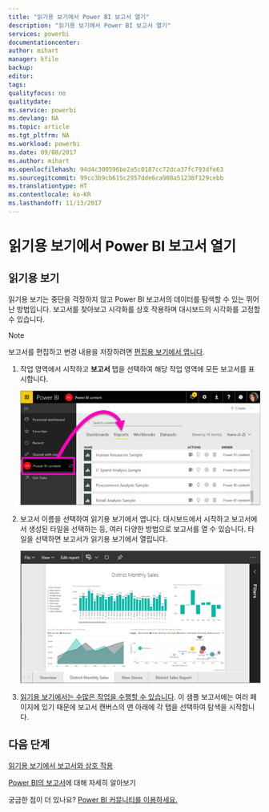 ```yaml
---
title: "읽기용 보기에서 Power BI 보고서 열기"
description: "읽기용 보기에서 Power BI 보고서 열기"
services: powerbi
documentationcenter: 
author: mihart
manager: kfile
backup: 
editor: 
tags: 
qualityfocus: no
qualitydate: 
ms.service: powerbi
ms.devlang: NA
ms.topic: article
ms.tgt_pltfrm: NA
ms.workload: powerbi
ms.date: 09/08/2017
ms.author: mihart
ms.openlocfilehash: 94d4c300596be2a5c0187cc72dca37fc793dfe63
ms.sourcegitcommit: 99cc3b9cb615c2957dde6ca908a51238f129cebb
ms.translationtype: HT
ms.contentlocale: ko-KR
ms.lasthandoff: 11/13/2017
---
```

# <a name="open-a-power-bi-report-in-reading-view"></a>읽기용 보기에서 Power BI 보고서 열기
## <a name="reading-view"></a>읽기용 보기
읽기용 보기는 중단을 걱정하지 않고 Power BI 보고서의 데이터를 탐색할 수 있는 뛰어난 방법입니다.  보고서를 찾아보고 시각화를 상호 작용하며 대시보드의 시각화를 고정할 수 있습니다. 

> [!NOTE]
> 보고서를 편집하고 변경 내용을 저장하려면 [편집용 보기에서 엽니다](service-reading-view-and-editing-view.md).
> 
> 

1. 작업 영역에서 시작하고 **보고서** 탭을 선택하여 해당 작업 영역에 모든 보고서를 표시합니다.  
   
   ![](media/service-report-open-in-reading-view/power-bi-open-report.png)
2. 보고서 이름을 선택하여 읽기용 보기에서 엽니다.  대시보드에서 시작하고 보고서에서 생성된 타일을 선택하는 등, 여러 다양한 방법으로 보고서를 열 수 있습니다.  타일을 선택하면 보고서가 읽기용 보기에서 열립니다.
   
    ![](media/service-report-open-in-reading-view/power-bi-reading-view.png)
3. [읽기용 보기에서는 수많은 작업을 수행할 수 있습니다](service-interact-with-a-report-in-reading-view.md).  이 샘플 보고서에는 여러 페이지에 있기 때문에 보고서 캔버스의 맨 아래에 각 탭을 선택하여 탐색을 시작합니다. 

## <a name="next-steps"></a>다음 단계
[읽기용 보기에서 보고서와 상호 작용](service-interact-with-a-report-in-reading-view.md)

[Power BI의 보고서](service-reports.md)에 대해 자세히 알아보기

궁금한 점이 더 있나요? [Power BI 커뮤니티를 이용하세요.](http://community.powerbi.com/)  

